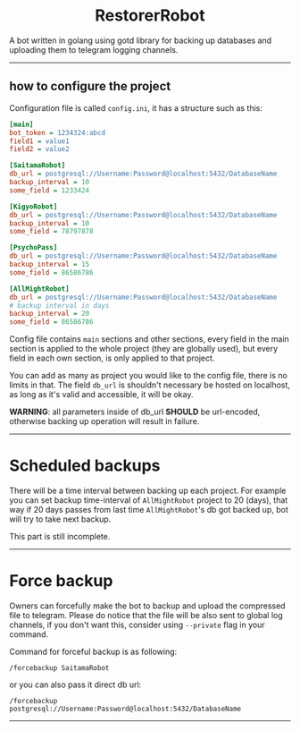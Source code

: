 # <h1 align="middle"> RestorerRobot </h1>

A bot written in golang using gotd library for backing up databases and uploading them to telegram logging channels.

<hr/>

## how to configure the project
Configuration file is called `config.ini`, it has a structure such as this:
```ini
[main]
bot_token = 1234324:abcd
field1 = value1
field2 = value2

[SaitamaRobot]
db_url = postgresql://Username:Password@localhost:5432/DatabaseName
backup_interval = 10
some_field = 1233424

[KigyoRobot]
db_url = postgresql://Username:Password@localhost:5432/DatabaseName
backup_interval = 10
some_field = 78797878

[PsychoPass]
db_url = postgresql://Username:Password@localhost:5432/DatabaseName
backup_interval = 15
some_field = 86586786

[AllMightRobot]
db_url = postgresql://Username:Password@localhost:5432/DatabaseName
# backup interval in days
backup_interval = 20
some_field = 86586786

```

Config file contains `main` sections and other sections, every field in the main section
is applied to the whole project (they are globally used), but every field in each own section, is only applied to that project.

You can add as many as project you would like to the config file, there is no limits in that.
The field `db_url` is shouldn't necessary be hosted on localhost, as long as it's valid and accessible, it will be okay.

**WARNING**: all parameters inside of db_url **SHOULD** be url-encoded, otherwise backing up operation will result in failure.

<hr/>

# Scheduled backups

There will be a time interval between backing up each project. For example you can set backup time-interval of `AllMightRobot` project to 20 (days), that way if 20 days passes from last time `AllMightRobot`'s db got backed up, bot will try to take next backup.

This part is still incomplete.

<hr/>

# Force backup

Owners can forcefully make the bot to backup and upload the compressed file to telegram. Please do notice that the file will be also sent to global log channels, if you don't want this, consider using `--private` flag in your command.

Command for forceful backup is as following:

`/forcebackup SaitamaRobot`

or you can also pass it direct db url:

`/forcebackup postgresql://Username:Password@localhost:5432/DatabaseName`

<hr/>

